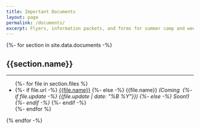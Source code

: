 ```yaml
---
title: Important Documents
layout: page
permalink: /documents/
excerpt: Flyers, information packets, and forms for summer camp and weekend excursions.
---
```


<div class="row">
  {%- for section in site.data.documents -%}
  <div class="col-md-6">
    <h2>{{section.name}}</h2>
    <hr>
    <ul>
      {%- for file in section.files %}
        <li>
        {%- if file.url -%}
        <a href="{{file.url}}" target="_blank">{{file.name}}</a>
        {%- else -%}
        {{file.name}} <em>(Coming&nbsp;
        {%- if file.update -%}
        {{file.update | date: "%B %Y"}})
        {%- else -%}
        Soon!)
        {%- endif -%}
        </em>
        {%- endif -%}
        </li>
      {%- endfor %}
    </ul>
  </div>
  {% endfor -%}
</div>
